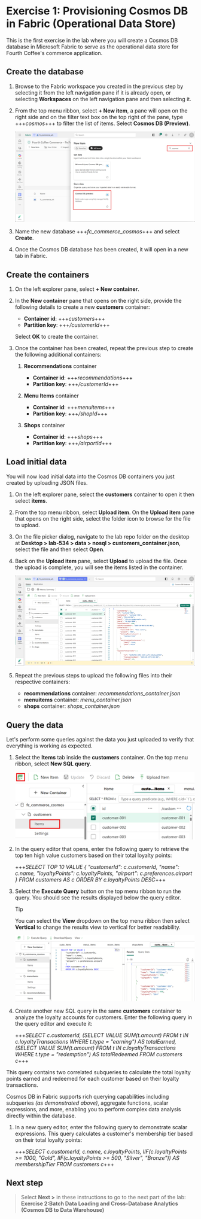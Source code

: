 # Exercise 1: Provisioning Cosmos DB in Fabric (Operational Data Store)

This is the first exercise in the lab where you will create a Cosmos DB database in Microsoft Fabric to serve as the operational data store for Fourth Coffee's commerce application.

## Create the database

1. Browse to the Fabric workspace you created in the previous step by selecting it from the left navigation pane if it is already open, or selecting **Workspaces** on the left navigation pane and then selecting it.

1. From the top menu ribbon, select **+ New item**, a pane will open on the right side and on the filter text box on the top right of the pane, type +++*cosmos*+++ to filter the list of items. Select **Cosmos DB (Preview)**.

    ![Screenshot showing how to create a new Cosmos DB in Microsoft Fabric](media/create-cosmos-db.png)

1. Name the new database +++*fc_commerce_cosmos*+++ and select **Create**.

1. Once the Cosmos DB database has been created, it will open in a new tab in Fabric.

## Create the containers

1. On the left explorer pane, select **+ New container**.

1. In the **New container** pane that opens on the right side, provide the following details to create a new **customers** container:

    - **Container id**: +++*customers*+++
    - **Partition key**: +++*/customerId*+++

    Select **OK** to create the container.

1. Once the container has been created, repeat the previous step to create the following additional containers:

    1. **Recommendations** container
        - **Container id**: +++*recommendations*+++
        - **Partition key**: +++*/customerId*+++

    1. **Menu Items** container
        - **Container id**: +++*menuitems*+++
        - **Partition key**: +++*/shopId*+++

    1. **Shops** container
        - **Container id**: +++*shops*+++
        - **Partition key**: +++*/airportId*+++

## Load initial data

You will now load initial data into the Cosmos DB containers you just created by uploading JSON files.

1. On the left explorer pane, select the **customers** container to open it then select **items**.

1. From the top menu ribbon, select **Upload item**. On the **Upload item** pane that opens on the right side, select the folder icon to browse for the file to upload.

1. On the file picker dialog, navigate to the lab repo folder on the desktop at **Desktop > lab-534 > data > nosql > customers_container.json**, select the file and then select **Open**.

1. Back on the **Upload item** pane, select **Upload** to upload the file. Once the upload is complete, you will see the items listed in the container.

    ![Screenshot showing the uploaded items in the customers container](media/customers-container-items.png)

1. Repeat the previous steps to upload the following files into their respective containers:

    - **recommendations** container: *recommendations_container.json*
    - **menuitems** container: *menu_container.json*
    - **shops** container: *shops_container.json*

## Query the data

Let's perform some queries against the data you just uploaded to verify that everything is working as expected.

1. Select the **Items** tab inside the **customers** container. On the top menu ribbon, select **New SQL query**.

    ![Screenshot showing how to create a new SQL query in the customers container](media/new-sql-query.png)

1. In the query editor that opens, enter the following query to retrieve the top ten high value customers based on their total loyalty points:

    +++*SELECT TOP 10 VALUE {
    "customerId": c.customerId,
    "name": c.name,
    "loyaltyPoints": c.loyaltyPoints,
    "airport": c.preferences.airport
    }
    FROM customers AS c
    ORDER BY c.loyaltyPoints DESC*+++

1. Select the **Execute Query** button on the top menu ribbon to run the query. You should see the results displayed below the query editor.

    > [!TIP]
    > You can select the **View** dropdown on the top menu ribbon then select **Vertical** to change the results view to vertical for better readability.

    ![Screenshot showing the results of the high value customers query](media/high-value-customers-query-results.png)

1. Create another new SQL query in the same **customers** container to analyze the loyalty accounts for customers. Enter the following query in the query editor and execute it:

    +++*SELECT c.customerId,
        (SELECT VALUE SUM(t.amount) FROM t IN c.loyaltyTransactions WHERE t.type = "earning")    AS totalEarned,
        (SELECT VALUE SUM(t.amount) FROM t IN c.loyaltyTransactions WHERE t.type = "redemption") AS totalRedeemed
       FROM customers c*+++

This query contains two correlated subqueries to calculate the total loyalty points earned and redeemed for each customer based on their loyalty transactions.

Cosmos DB in Fabric supports rich querying capabilities including subqueries *(as demonstrated above)*, aggregate functions, scalar expressions, and more, enabling you to perform complex data analysis directly within the database.

1. In a new query editor, enter the following query to demonstrate scalar expressions. This query calculates a customer's membership tier based on their total loyalty points:

    +++*SELECT c.customerId,
        c.name,
        c.loyaltyPoints,
            IIF(c.loyaltyPoints >= 1000, "Gold",
                IIF(c.loyaltyPoints >= 500, "Silver", "Bronze")) AS membershipTier
        FROM customers c*+++

## Next step

> Select **Next >** in these instructions to go to the next part of the lab: **Exercise 2:Batch Data Loading and Cross-Database Analytics (Cosmos DB to Data Warehouse)**
